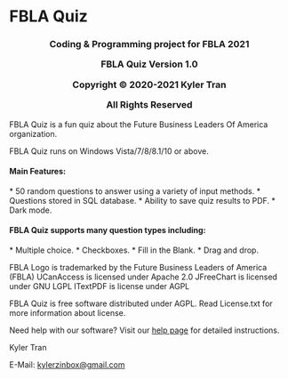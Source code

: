 # FBLA Quiz
<h3><p align="center">Coding & Programming project for FBLA 2021</p>
<p align="center">FBLA Quiz Version 1.0</p>
<p align="center">Copyright &copy; 2020-2021 Kyler Tran</p>
<p align="center">All Rights Reserved</p></h3>

FBLA Quiz is a fun quiz about the Future Business Leaders Of America organization.

FBLA Quiz runs on Windows Vista/7/8/8.1/10 or above.

<h4>Main Features:</h4>
* 50 random questions to answer using a variety of input methods.
* Questions stored in SQL database.
* Ability to save quiz results to PDF.
* Dark mode.
<h4>FBLA Quiz supports many question types including:</h4>
* Multiple choice.
* Checkboxes.
* Fill in the Blank.
* Drag and drop.

FBLA Logo is trademarked by the Future Business Leaders of America (FBLA)
UCanAccess is licensed under Apache 2.0
JFreeChart is licensed under GNU LGPL
ITextPDF is license under AGPL

FBLA Quiz is free software distributed under AGPL. Read
License.txt for more information about license.

Need help with our software? Visit our [help page](Help) for detailed instructions.

Kyler Tran

E-Mail: kylerzinbox@gmail.com
